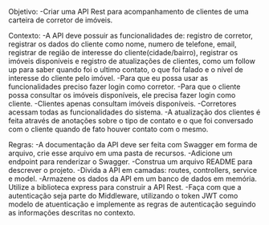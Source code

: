 Objetivo: 
-Criar uma API Rest para acompanhamento de clientes de uma carteira de corretor de imóveis.

Contexto: 
-A API deve possuir as funcionalidades de: registro de corretor, registrar os dados do cliente como nome, numero de telefone, email, registrar de região de interesse do cliente(cidade/bairro), registrar os imóveis disponíveis e registro de atualizações de clientes, como um follow up para saber quando foi o ultimo contato, o que foi falado e o nível de interesse do cliente pelo imóvel.
-Para que eu possa usar as funcionalidades preciso fazer login como corretor.
-Para que o cliente possa consultar os imóveis disponíveis, ele precisa fazer login como cliente.
-Clientes apenas consultam imóveis disponíveis.
-Corretores acessam todas as funcionalidades do sistema.
-A atualização dos clientes é feita através de anotações sobre o tipo de contato e o que foi conversado com o cliente quando de fato houver contato com o mesmo.

Regras: 
-A documentação da API deve ser feita com Swagger em forma de arquivo, crie esse arquivo em uma pasta de recursos.
-Adicione um endpoint para renderizar o Swagger.
-Construa um arquivo README para descrever o projeto.
-Divida a API em camadas: routes, controllers, service e model.
-Armazene os dados da API em um banco de dados em memória.
Utilize a biblioteca express para construir a API Rest.
-Faça com que a autenticação seja parte do Middleware, utilizando o token JWT como modelo de atuenticação e implemente as regras de autenticação seguindo as informações descritas no contexto.
